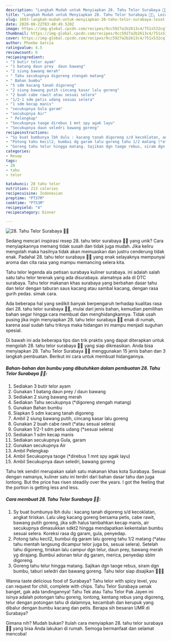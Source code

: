 ```yaml
---
description: "Langkah Mudah untuk Menyiapkan 28. Tahu Telor Surabaya 🍳😎, Lezat"
title: "Langkah Mudah untuk Menyiapkan 28. Tahu Telor Surabaya 🍳😎, Lezat"
slug: 1693-langkah-mudah-untuk-menyiapkan-28-tahu-telor-surabaya-lezat
date: 2020-08-22T03:40:49.520Z
image: https://img-global.cpcdn.com/recipes/9cc5927a2b2613c4/751x532cq70/28-tahu-telor-surabaya-🍳😎-foto-resep-utama.jpg
thumbnail: https://img-global.cpcdn.com/recipes/9cc5927a2b2613c4/751x532cq70/28-tahu-telor-surabaya-🍳😎-foto-resep-utama.jpg
cover: https://img-global.cpcdn.com/recipes/9cc5927a2b2613c4/751x532cq70/28-tahu-telor-surabaya-🍳😎-foto-resep-utama.jpg
author: Phoebe Garcia
ratingvalue: 4.5
reviewcount: 6
recipeingredient:
- "3 butir telor ayam"
- "1 batang daun prey  daun bawang"
- "2 siung bawang merah"
- " Tahu secukupnya digoreng stengah matang"
- " Bahan bumbu"
- "5 sdm kacang tanah digoreng"
- "2 siung bawang putih cincang kasar lalu goreng"
- "2 buah cabe rawit atau sesuai selera"
- "1/2-1 sdm petis udang sesuai selera"
- "1 sdm kecap manis"
- "secukupnya Gula garam"
- "secukupnya Air"
- " Pelengkap"
- "Secukupnya taoge direbus 1 mnt spy agak layu"
- "Secukupnya daun seledri bawang goreng"
recipeinstructions:
- "Sy buat bumbunya lbh dulu : kacang tanah digoreng s/d kecoklatan, angkat tiriskan. Lalu uleg kacang goreng bersama petis, cabe rawit, bawang putih goreng, jika sdh halus tambahkan kecap manis, air secukupnya dimasukkan sdkt2 hingga mendapatkan kekentalan bumbu sesuai selera. Koreksi rasa dg garam, gula, penyedap."
- "Potong tahu kecil2, bumbui dg garam lalu goreng tahu 1/2 matang (*atau tahu mentah langsung dicampur telor juga bs, sesuai selera). Setelah tahu digoreng, tiriskan lalu campur dgn telur, daun prey, bawang merah yg dirajang. Bumbui adonan telur dg garam, merica, penyedap sblm digoreng."
- "Goreng tahu telur hingga matang. Sajikan dgn taoge rebus, siram dgn bumbu, taburi seledri dan bawang goreng. Tahu telor siap disajikan 🤤🥚🍳"
categories:
- Resep
tags:
- 28
- tahu
- telor

katakunci: 28 tahu telor 
nutrition: 213 calories
recipecuisine: Indonesian
preptime: "PT37M"
cooktime: "PT53M"
recipeyield: "4"
recipecategory: Dinner

---
```



![28. Tahu Telor Surabaya 🍳😎](https://img-global.cpcdn.com/recipes/9cc5927a2b2613c4/751x532cq70/28-tahu-telor-surabaya-🍳😎-foto-resep-utama.jpg)

Sedang mencari inspirasi resep 28. tahu telor surabaya 🍳😎 yang unik? Cara menyiapkannya memang tidak susah dan tidak juga mudah. Jika keliru mengolah maka hasilnya tidak akan memuaskan dan justru cenderung tidak enak. Padahal 28. tahu telor surabaya 🍳😎 yang enak selayaknya mempunyai aroma dan cita rasa yang mampu memancing selera kita.

Tahu telor legenda ala petisan surabaya kuliner surabaya. ini adalah salah satu tahu telor terenak yang ada disurabaya. alamatnya ada di DTC surabaya. Tahu telor makanan khas surabaya yang berbahan dasar tahu dan telor dengan taburan saus kacang atau sambal kacang, dengan rasa gurih pedas. simak cara.

Ada beberapa hal yang sedikit banyak berpengaruh terhadap kualitas rasa dari 28. tahu telor surabaya 🍳😎, mulai dari jenis bahan, kemudian pemilihan bahan segar hingga cara membuat dan menghidangkannya. Tidak usah pusing jika ingin menyiapkan 28. tahu telor surabaya 🍳😎 enak di rumah, karena asal sudah tahu triknya maka hidangan ini mampu menjadi suguhan spesial.


Di bawah ini ada beberapa tips dan trik praktis yang dapat diterapkan untuk mengolah 28. tahu telor surabaya 🍳😎 yang siap dikreasikan. Anda bisa menyiapkan 28. Tahu Telor Surabaya 🍳😎 menggunakan 15 jenis bahan dan 3 langkah pembuatan. Berikut ini cara untuk membuat hidangannya.

<!--inarticleads1-->

##### Bahan-bahan dan bumbu yang dibutuhkan dalam pembuatan 28. Tahu Telor Surabaya 🍳😎:

1. Sediakan 3 butir telor ayam
1. Gunakan 1 batang daun prey / daun bawang
1. Sediakan 2 siung bawang merah
1. Sediakan  Tahu secukupnya (*digoreng stengah matang)
1. Gunakan  Bahan bumbu
1. Siapkan 5 sdm kacang tanah digoreng
1. Ambil 2 siung bawang putih, cincang kasar lalu goreng
1. Gunakan 2 buah cabe rawit (*atau sesuai selera)
1. Gunakan 1/2-1 sdm petis udang (*sesuai selera)
1. Sediakan 1 sdm kecap manis
1. Sediakan secukupnya Gula, garam
1. Gunakan secukupnya Air
1. Ambil  Pelengkap
1. Ambil Secukupnya taoge (*direbus 1 mnt spy agak layu)
1. Ambil Secukupnya daun seledri, bawang goreng


Tahu tek sendiri merupakan salah satu makanan khas kota Surabaya. Sesuai dengan namanya, kuliner satu ini terdiri dari bahan dasar tahu dan juga lontong. But the price has risen steadily over the years. I got the feeling that the portion is getting less and less. 

<!--inarticleads2-->

##### Cara membuat 28. Tahu Telor Surabaya 🍳😎:

1. Sy buat bumbunya lbh dulu : kacang tanah digoreng s/d kecoklatan, angkat tiriskan. Lalu uleg kacang goreng bersama petis, cabe rawit, bawang putih goreng, jika sdh halus tambahkan kecap manis, air secukupnya dimasukkan sdkt2 hingga mendapatkan kekentalan bumbu sesuai selera. Koreksi rasa dg garam, gula, penyedap.
1. Potong tahu kecil2, bumbui dg garam lalu goreng tahu 1/2 matang (*atau tahu mentah langsung dicampur telor juga bs, sesuai selera). Setelah tahu digoreng, tiriskan lalu campur dgn telur, daun prey, bawang merah yg dirajang. Bumbui adonan telur dg garam, merica, penyedap sblm digoreng.
1. Goreng tahu telur hingga matang. Sajikan dgn taoge rebus, siram dgn bumbu, taburi seledri dan bawang goreng. Tahu telor siap disajikan 🤤🥚🍳


Wanna taste delicious food of Surabaya? Tahu telor with spicy level, you can request for chili, complete with chips. Tahu Telor Surabaya uenak banget, gak ada tandingannya! Tahu Tek atau Tahu Telor Pak Jayen ini isinya adalah potongan tahu goreng, lontong, kentang rebus yang digoreng, telur dengan potongan tahu di dalamnya, kecambah dan kerupuk yang dibalur dengan bumbu kacang dan petis. Berapa sih besaran UMR di Surabaya? 

Gimana nih? Mudah bukan? Itulah cara menyiapkan 28. tahu telor surabaya 🍳😎 yang bisa Anda lakukan di rumah. Semoga bermanfaat dan selamat mencoba!
